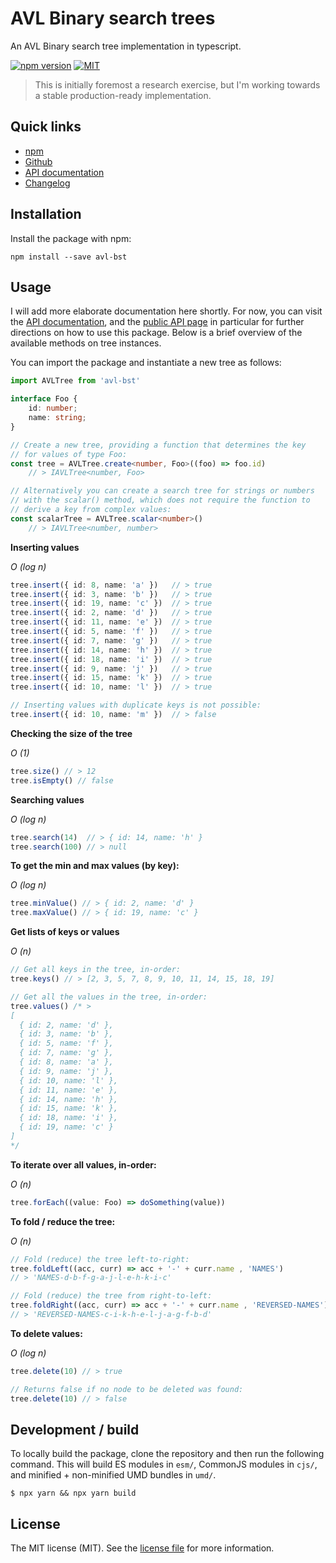 # AVL Binary search trees

An AVL Binary search tree implementation in typescript.

[![npm version](https://badgen.net/npm/v/avl-bst?label=npm%20package&color=green&cache=600)][npm]
[![MIT](https://badgen.net/badge/license/MIT/green)][license file]
> This is initially foremost a research exercise, but I'm working towards a stable production-ready
> implementation.

## Quick links
- [npm][npm]
- [Github][gh]
- [API documentation][docs]
- [Changelog][changelog]

## Installation

Install the package with npm:

```text
npm install --save avl-bst
```

## Usage

I will add more elaborate documentation here shortly. For now, you can visit the [API documentation][docs], and the
[public API page][docs-api] in particular for further directions on how to use this package.
Below is a brief overview of the available methods on tree instances.

You can import the package and instantiate a new tree as follows:
```typescript
import AVLTree from 'avl-bst'

interface Foo {
    id: number;
    name: string;
}

// Create a new tree, providing a function that determines the key
// for values of type Foo:
const tree = AVLTree.create<number, Foo>((foo) => foo.id) 
    // > IAVLTree<number, Foo>

// Alternatively you can create a search tree for strings or numbers
// with the scalar() method, which does not require the function to
// derive a key from complex values:
const scalarTree = AVLTree.scalar<number>()
    // > IAVLTree<number, number>
```

**Inserting values**

_O (log n)_
```typescript
tree.insert({ id: 8, name: 'a' })   // > true
tree.insert({ id: 3, name: 'b' })   // > true
tree.insert({ id: 19, name: 'c' })  // > true
tree.insert({ id: 2, name: 'd' })   // > true
tree.insert({ id: 11, name: 'e' })  // > true
tree.insert({ id: 5, name: 'f' })   // > true
tree.insert({ id: 7, name: 'g' })   // > true
tree.insert({ id: 14, name: 'h' })  // > true
tree.insert({ id: 18, name: 'i' })  // > true
tree.insert({ id: 9, name: 'j' })   // > true
tree.insert({ id: 15, name: 'k' })  // > true
tree.insert({ id: 10, name: 'l' })  // > true

// Inserting values with duplicate keys is not possible:
tree.insert({ id: 10, name: 'm' })  // > false
```

**Checking the size of the tree**

_O (1)_
```typescript
tree.size() // > 12
tree.isEmpty() // false
```

**Searching values**

_O (log n)_
```typescript
tree.search(14)  // > { id: 14, name: 'h' }
tree.search(100) // > null
```

**To get the min and max values (by key):**
  
_O (log n)_
```typescript
tree.minValue() // > { id: 2, name: 'd' }
tree.maxValue() // > { id: 19, name: 'c' }
```

**Get lists of keys or values**

_O (n)_
```typescript
// Get all keys in the tree, in-order:
tree.keys() // > [2, 3, 5, 7, 8, 9, 10, 11, 14, 15, 18, 19]

// Get all the values in the tree, in-order:
tree.values() /* > 
[
  { id: 2, name: 'd' },
  { id: 3, name: 'b' },
  { id: 5, name: 'f' },
  { id: 7, name: 'g' },
  { id: 8, name: 'a' },
  { id: 9, name: 'j' },
  { id: 10, name: 'l' },
  { id: 11, name: 'e' },
  { id: 14, name: 'h' },
  { id: 15, name: 'k' },
  { id: 18, name: 'i' },
  { id: 19, name: 'c' }
]
*/
```

**To iterate over all values, in-order:**

_O (n)_
```typescript
tree.forEach((value: Foo) => doSomething(value))
```

**To fold / reduce the tree:** 

_O (n)_
```typescript
// Fold (reduce) the tree left-to-right:
tree.foldLeft((acc, curr) => acc + '-' + curr.name , 'NAMES')
// > 'NAMES-d-b-f-g-a-j-l-e-h-k-i-c'

// Fold (reduce) the tree from right-to-left:
tree.foldRight((acc, curr) => acc + '-' + curr.name , 'REVERSED-NAMES')
// > 'REVERSED-NAMES-c-i-k-h-e-l-j-a-g-f-b-d'
```
**To delete values:**

_O (log n)_
```typescript
tree.delete(10) // > true

// Returns false if no node to be deleted was found:
tree.delete(10) // > false
```



## Development / build

To locally build the package, clone the repository and then run the following command. 
This will build ES modules in `esm/`,
CommonJS modules in `cjs/`, and minified + non-minified UMD bundles in `umd/`.

```
$ npx yarn && npx yarn build
```

## License

The MIT license (MIT). See the [license file] for more information.

[license file]: https://github.com/JJWesterkamp/avl-tree/blob/master/LICENSE

[changelog]: https://github.com/JJWesterkamp/avl-bst/blob/master/CHANGELOG.md
[npm]: https://www.npmjs.com/package/avl-bst
[gh]: https://github.com/JJWesterkamp/avl-bst
[docs]: https://jjwesterkamp.github.io/avl-bst/index.html
[docs-api]: https://jjwesterkamp.github.io/avl-bst/modules/public_api.html
